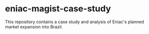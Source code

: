# eniac-magist-case-study
This repository contains a case study and analysis of Eniac's planned market expansion into Brazil.
